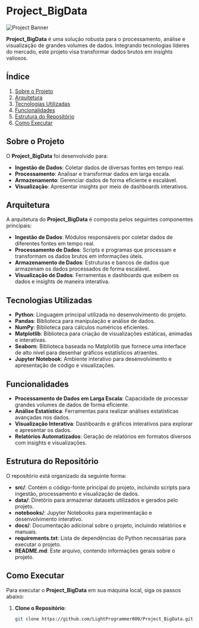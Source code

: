 # Project_BigData

![Project Banner](URL_da_imagem_do_banner)

**Project_BigData** é uma solução robusta para o processamento, análise e visualização de grandes volumes de dados. Integrando tecnologias líderes do mercado, este projeto visa transformar dados brutos em insights valiosos.

## Índice

1. [Sobre o Projeto](#sobre-o-projeto)
2. [Arquitetura](#arquitetura)
3. [Tecnologias Utilizadas](#tecnologias-utilizadas)
4. [Funcionalidades](#funcionalidades)
5. [Estrutura do Repositório](#estrutura-do-repositório)
6. [Como Executar](#como-executar)

## Sobre o Projeto

O **Project_BigData** foi desenvolvido para:

- **Ingestão de Dados**: Coletar dados de diversas fontes em tempo real.
- **Processamento**: Analisar e transformar dados em larga escala.
- **Armazenamento**: Gerenciar dados de forma eficiente e escalável.
- **Visualização**: Apresentar insights por meio de dashboards interativos.

## Arquitetura

A arquitetura do **Project_BigData** é composta pelos seguintes componentes principais:

- **Ingestão de Dados**: Módulos responsáveis por coletar dados de diferentes fontes em tempo real.
- **Processamento de Dados**: Scripts e programas que processam e transformam os dados brutos em informações úteis.
- **Armazenamento de Dados**: Estruturas e bancos de dados que armazenam os dados processados de forma escalável.
- **Visualização de Dados**: Ferramentas e dashboards que exibem os dados e insights de maneira interativa.

## Tecnologias Utilizadas

- **Python**: Linguagem principal utilizada no desenvolvimento do projeto.
- **Pandas**: Biblioteca para manipulação e análise de dados.
- **NumPy**: Biblioteca para cálculos numéricos eficientes.
- **Matplotlib**: Biblioteca para criação de visualizações estáticas, animadas e interativas.
- **Seaborn**: Biblioteca baseada no Matplotlib que fornece uma interface de alto nível para desenhar gráficos estatísticos atraentes.
- **Jupyter Notebook**: Ambiente interativo para desenvolvimento e apresentação de código e visualizações.

## Funcionalidades

- **Processamento de Dados em Larga Escala**: Capacidade de processar grandes volumes de dados de forma eficiente.
- **Análise Estatística**: Ferramentas para realizar análises estatísticas avançadas nos dados.
- **Visualização Interativa**: Dashboards e gráficos interativos para explorar e apresentar os dados.
- **Relatórios Automatizados**: Geração de relatórios em formatos diversos com insights e visualizações.

## Estrutura do Repositório

O repositório está organizado da seguinte forma:

- **src/**: Contém o código-fonte principal do projeto, incluindo scripts para ingestão, processamento e visualização de dados.
- **data/**: Diretório para armazenar datasets utilizados e gerados pelo projeto.
- **notebooks/**: Jupyter Notebooks para experimentação e desenvolvimento interativo.
- **docs/**: Documentação adicional sobre o projeto, incluindo relatórios e manuais.
- **requirements.txt**: Lista de dependências do Python necessárias para executar o projeto.
- **README.md**: Este arquivo, contendo informações gerais sobre o projeto.

## Como Executar

Para executar o **Project_BigData** em sua máquina local, siga os passos abaixo:

1. **Clone o Repositório**:

   ```bash
   git clone https://github.com/LightProgrammer000/Project_BigData.git
